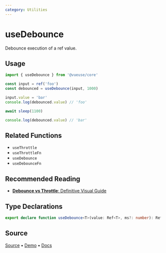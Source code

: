 ```yaml
---
category: Utilities
---
```


# useDebounce

Debounce execution of a ref value.

## Usage

```js {4}
import { useDebounce } from '@vueuse/core'

const input = ref('foo')
const debounced = useDebounce(input, 1000)

input.value = 'bar'
console.log(debounced.value) // 'foo'

await sleep(1100)

console.log(debounced.value) // 'bar'
```

## Related Functions

- `useThrottle`
- `useThrottleFn`
- `useDebounce`
- `useDebounceFn`

## Recommended Reading

- [**Debounce vs Throttle**: Definitive Visual Guide](https://redd.one/blog/debounce-vs-throttle)


<!--FOOTER_STARTS-->
## Type Declarations

```typescript
export declare function useDebounce<T>(value: Ref<T>, ms?: number): Ref<T>
```

## Source

[Source](https://github.com/vueuse/vueuse/blob/main/packages/shared/useDebounce/index.ts) • [Demo](https://github.com/vueuse/vueuse/blob/main/packages/shared/useDebounce/demo.vue) • [Docs](https://github.com/vueuse/vueuse/blob/main/packages/shared/useDebounce/index.md)


<!--FOOTER_ENDS-->

